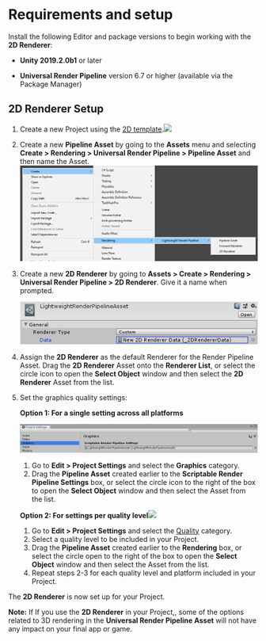 # Requirements and setup

Install the following Editor and package versions to begin working with the __2D Renderer__:

- __Unity 2019.2.0b1__ or later

- __Universal Render Pipeline__ version 6.7 or higher (available via the Package Manager)

## 2D Renderer Setup
1. Create a new Project using the [2D template](https://docs.unity3d.com/Manual/ProjectTemplates.html).![](Images/2D/New_Project_With_Template.png)
   

2. Create a new __Pipeline Asset__ by going to the __Assets__ menu and selecting __Create > Rendering > Universal Render Pipeline > Pipeline Asset__ and then name the Asset.![](Images/2D/image_2.png)
   

3. Create a new __2D Renderer__ by going to __Assets > Create > Rendering > Universal Render Pipeline > 2D Renderer__. Give it a name when prompted.

   ![](Images/2D/image_3.png)
   

4. Assign the __2D Renderer__ as the default Renderer for the Render Pipeline Asset. Drag the __2D Renderer__ Asset onto the __Renderer List__, or select the circle icon to open the __Select Object__ window and then select the __2D Renderer__ Asset from the list.
   

5. Set the graphics quality settings:

   __Option 1: For a single setting across all platforms__

   ![](Images/2D/image_4.png)

   1. Go to __Edit > Project Settings__ and select the __Graphics__ category.
   2. Drag the __Pipeline Asset__ created earlier to the __Scriptable Render Pipeline Settings__ box, or select the circle icon to the right of the box to open the __Select Object__ window and then select the Asset from the list.

   __Option 2: For settings per quality level__![](Images/2D/Quality_Settings.png)

   1. Go to __Edit > Project Settings__ and select the [Quality](https://docs.unity3d.com/Manual/class-QualitySettings.html) category. 
   2. Select a quality level to be included in your Project.
   3. Drag the __Pipeline Asset__ created earlier to the __Rendering__ box, or select the circle open to the right of the box to open the __Select Object__ window and then select the Asset from the list. 
   4. Repeat steps 2-3 for each quality level and platform included in your  Project.

The __2D Renderer__ is now set up for your Project.

__Note:__ If If you use the __2D Renderer__ in your Project,, some of the options related to 3D rendering in the __Universal Render Pipeline Asset__ will not have any impact on your final app or game.



